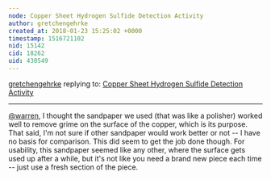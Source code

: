 ```yaml
---
node: Copper Sheet Hydrogen Sulfide Detection Activity
author: gretchengehrke
created_at: 2018-01-23 15:25:02 +0000
timestamp: 1516721102
nid: 15142
cid: 18262
uid: 430549
---
```




[gretchengehrke](../profile/gretchengehrke) replying to: [Copper Sheet Hydrogen Sulfide Detection Activity](../notes/gretchengehrke/11-02-2017/copper-sheet-hydrogen-sulfide-detection-activity)

----
[@warren](/profile/warren), I thought the sandpaper we used (that was like a polisher) worked well to remove grime on the surface of the copper, which is its purpose. That said, I'm not sure if other sandpaper would work better or not -- I have no basis for comparison. This did seem to get the job done though. For usability, this sandpaper seemed like any other, where the surface gets used up after a while, but it's not like you need a brand new piece each time -- just use a fresh section of the piece. 